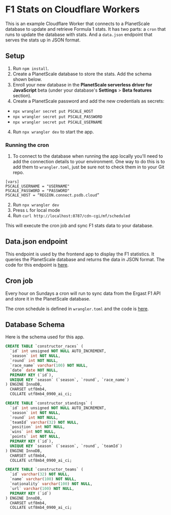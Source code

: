 # F1 Stats on Cloudflare Workers
This is an example Cloudflare Worker that connects to a PlanetScale database to update and retrieve Formula 1 stats.
It has two parts: a `cron` that runs to update the database with stats. And a `data.json` endpoint that serves the stats up in JSON format.

## Setup
1. Run `npm install`.
2. Create a PlanetScale database to store the stats. Add the schema shown below.
3. Enroll your new database in the **PlanetScale serverless driver for JavaScript** beta (under your database's **Settings** > **Beta features** section).
3. Create a PlanetScale password and add the new credentials as secrets:
- `npx wrangler secret put PSCALE_HOST`
- `npx wrangler secret put PSCALE_PASSWORD`
- `npx wrangler secret put PSCALE_USERNAME`
4. Run `npx wrangler dev` to start the app.

### Running the cron
1. To connect to the database when running the app locally you'll need to add the connection details to your environment. One way to do this is to add them to `wrangler.toml`, just be sure not to check them in to your Git repo.
  ```
  [vars]
  PSCALE_USERNAME = "USERNAME"
  PSCALE_PASSWORD = "PASSWORD"
  PSCALE_HOST = “REGION.connect.psdb.cloud”
  ```
2. Run `npx wrangler dev`
3. Press `L` for local mode
4. Run `curl http://localhost:8787/cdn-cgi/mf/scheduled`

This will execute the cron job and sync F1 stats data to your database.

## Data.json endpoint
This endpoint is used by the frontend app to display the F1 statistics. It queries the PlanetScale database and returns the data in JSON format.
The code for this endpoint is [here](https://github.com/planetscale/f1-championship-stats/blob/main/examples/cloudflare/src/index.ts#L12).

## Cron job
Every hour on Sundays a cron will run to sync data from the Ergast F1 API and store it in the PlanetScale database.

The cron schedule is defined in `wrangler.toml` and the code is [here](https://github.com/planetscale/f1-championship-stats/blob/main/examples/cloudflare/src/index.ts#L51). 

## Database Schema
Here is the schema used for this app.

```sql
CREATE TABLE `constructor_races` (
  `id` int unsigned NOT NULL AUTO_INCREMENT,
  `season` int NOT NULL,
  `round` int NOT NULL,
  `race_name` varchar(100) NOT NULL,
  `date` date NOT NULL,
  PRIMARY KEY (`id`),
  UNIQUE KEY `season` (`season`, `round`, `race_name`)
) ENGINE InnoDB,
  CHARSET utf8mb4,
  COLLATE utf8mb4_0900_ai_ci;

CREATE TABLE `constructor_standings` (
  `id` int unsigned NOT NULL AUTO_INCREMENT,
  `season` int NOT NULL,
  `round` int NOT NULL,
  `teamId` varchar(32) NOT NULL,
  `position` int NOT NULL,
  `wins` int NOT NULL,
  `points` int NOT NULL,
  PRIMARY KEY (`id`),
  UNIQUE KEY `season` (`season`, `round`, `teamId`)
) ENGINE InnoDB,
  CHARSET utf8mb4,
  COLLATE utf8mb4_0900_ai_ci;

CREATE TABLE `constructor_teams` (
  `id` varchar(32) NOT NULL,
  `name` varchar(100) NOT NULL,
  `nationality` varchar(100) NOT NULL,
  `url` varchar(100) NOT NULL,
  PRIMARY KEY (`id`)
) ENGINE InnoDB,
  CHARSET utf8mb4,
  COLLATE utf8mb4_0900_ai_ci;
```
